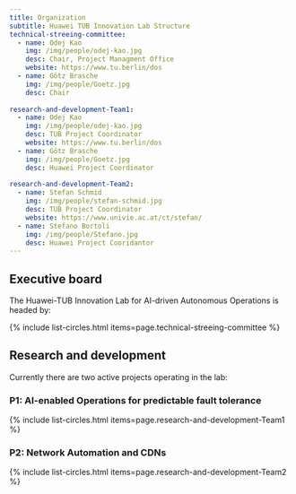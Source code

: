 ```yaml
---
title: Organization
subtitle: Huawei TUB Innovation Lab Structure
technical-streeing-committee:
  - name: Odej Kao
    img: /img/people/odej-kao.jpg
    desc: Chair, Project Managment Office
    website: https://www.tu.berlin/dos
  - name: Götz Brasche
    img: /img/people/Goetz.jpg
    desc: Chair
  
research-and-development-Team1:
  - name: Odej Kao
    img: /img/people/odej-kao.jpg
    desc: TUB Project Coordinator
    website: https://www.tu.berlin/dos
  - name: Götz Brasche
    img: /img/people/Goetz.jpg
    desc: Huawei Project Coordinator
   
research-and-development-Team2:
  - name: Stefan Schmid
    img: /img/people/stefan-schmid.jpg
    desc: TUB Project Coordinator
    website: https://www.univie.ac.at/ct/stefan/
  - name: Stefano Bortoli
    img: /img/people/Stefano.jpg
    desc: Huawei Project Cooridantor
---
```



## Executive board

The Huawei-TUB Innovation Lab for AI-driven Autonomous Operations is headed by:

{% include list-circles.html items=page.technical-streeing-committee %}


## Research and development

Currently there are two active projects operating in the lab:

### P1: AI-enabled Operations for predictable fault tolerance

{% include list-circles.html items=page.research-and-development-Team1 %}

### P2: Network Automation and CDNs

{% include list-circles.html items=page.research-and-development-Team2 %}

<!-- ## Members

Members are people actively involved in, and contributing to, the JointLab activities.

{% include list-circles.html items=page.members %} -->


<!-- ## Advisory board

We are extremely lucky to have the following people supporting and guiding our efforts:
{% include list-circles.html items=page.advisory-board %} -->

<!--
members:
 - name: Anton Altenbernd
    img: /img/people/default.jpeg
    desc: PhD student
  - name: Jasmin Bogatinovski
    img: /img/people/jasmin-bogatinovski.jpeg
    desc: PostDoc
    website: https://www.cit.tu-berlin.de/kao/
  - name: Nedelkoski Sasho
    img: /img/people/sasho.jpg
    desc: PostDoc
    url: https://www.user.tu-berlin.de/sasho/
  - name: Acker Alexander
    img: /img/people/alex.jpg
    desc: PostDoc
  - name: Soeren Becker
    img: /img/people/zoki.png
    desc: PostDoc
  - name: Li Wu
    img: /img/people/li.jpg
    desc: PostDoc
  - name: Thorsten Wittkopp
    img: /img/people/default.jpg
    desc: PostDoc -->
